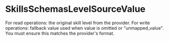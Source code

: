 # SkillsSchemasLevelSourceValue

For read operations: the original skill level from the provider. For write operations: fallback value used when value is omitted or "unmapped_value". You must ensure this matches the provider's format.

